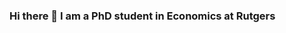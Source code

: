 ### Hi there 👋 I am a PhD student in Economics at Rutgers
<!--
<img align="left" alt="mk1564's Github Stats" src="https://github-readme-stats.vercel.app/api?username=mk1564&show_icons=true&hide_border=true&count_private=true" />
-->
<!--
<img align="right" alt="mk1564's Github Stats" src="https://github-readme-stats.vercel.app/api/top-langs/?username=mk1564" />
-->
